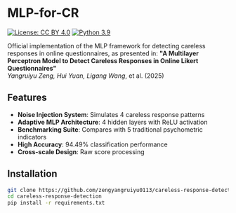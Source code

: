 # MLP-for-CR

[![License: CC BY 4.0](https://img.shields.io/badge/License-CC_BY_4.0-lightgrey.svg)](https://creativecommons.org/licenses/by/4.0/)
[![Python 3.9](https://img.shields.io/badge/Python-3.9-blue.svg)](https://www.python.org/)

Official implementation of the MLP framework for detecting careless responses in online questionnaires, as presented in:
**"A Multilayer Perceptron Model to Detect Careless Responses in Online Likert Questionnaires"**  
*Yangruiyu Zeng, Hui Yuan, Ligang Wang*, et al. (2025)

## Features
- **Noise Injection System**: Simulates 4 careless response patterns
- **Adaptive MLP Architecture**: 4 hidden layers with ReLU activation
- **Benchmarking Suite**: Compares with 5 traditional psychometric indicators
- **High Accuracy**: 94.49% classification performance
- **Cross-scale Design**: Raw score processing

## Installation
```bash
git clone https://github.com/zengyangruiyu0113/careless-response-detection.git
cd careless-response-detection
pip install -r requirements.txt

